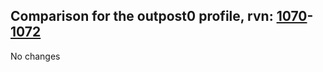 ## Comparison for the outpost0 profile, rvn: [1070](https://github.com/PRO100KatYT/FortniteProfileRevisions/tree/main/profiles/outpost0/1070%20outpost0.json)-[1072](https://github.com/PRO100KatYT/FortniteProfileRevisions/tree/main/profiles/outpost0/1072%20outpost0.json)

No changes
